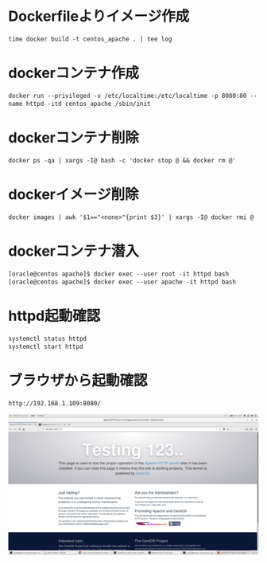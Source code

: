 # Dockerfileよりイメージ作成
```
time docker build -t centos_apache . | tee log
```

# dockerコンテナ作成
```
docker run --privileged -v /etc/localtime:/etc/localtime -p 8080:80 --name httpd -itd centos_apache /sbin/init
```

# dockerコンテナ削除
```
docker ps -qa | xargs -I@ bash -c 'docker stop @ && docker rm @'
```

# dockerイメージ削除
```
docker images | awk '$1=="<none>"{print $3}' | xargs -I@ docker rmi @
```

# dockerコンテナ潜入
```
[oracle@centos apache]$ docker exec --user root -it httpd bash
[oracle@centos apache]$ docker exec --user apache -it httpd bash
```

# httpd起動確認
```
systemctl status httpd
systemctl start httpd
```

# ブラウザから起動確認
```
http://192.168.1.109:8080/
```

![](./1.png)
